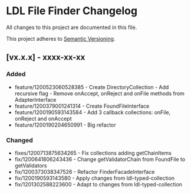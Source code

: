 # LDL File Finder Changelog

All changes to this project are documented in this file.

This project adheres to [Semantic Versioning](https://semver.org/spec/v2.0.0.html).

## [vx.x.x] - xxxx-xx-xx

### Added

- feature/1200523060528385 - Create DirectoryCollection - Add recursive flag - Remove onAccept, onReject and onFile methods from AdapterInterface
- feature/1200379001241314 - Create FoundFileInterface
- feature/1200190593143584 - Add 3 callback collections: onFile, onReject and onAccept
- feature/1200190204650991 - Big refactor

### Changed

- fixes/1200713875634265 - Fix collections adding getChainItems
- fix/1200641806243436 - Change getValidatorChain from FoundFile to getValidators
- fix/1200373038347526 - Refactor FinderFacadeInterface 
- fix/1200190593143580 - Apply changes from ldl-typed-collection
- fix/1201302588223600 - Adapt to changes from ldl-typed-collection
